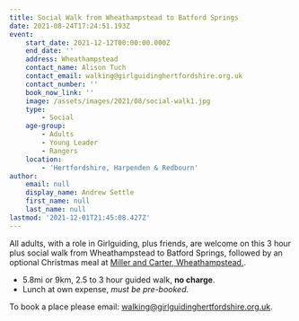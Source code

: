 ```yaml
---
title: Social Walk from Wheathampstead to Batford Springs
date: 2021-08-24T17:24:51.193Z
event:
    start_date: 2021-12-12T00:00:00.000Z
    end_date: ''
    address: Wheathampstead
    contact_name: Alison Tuch
    contact_email: walking@girlguidinghertfordshire.org.uk
    contact_number: ''
    book_now_link: ''
    image: /assets/images/2021/08/social-walk1.jpg
    type:
        - Social
    age-group:
        - Adults
        - Young Leader
        - Rangers
    location:
        - 'Hertfordshire, Harpenden & Redbourn'
author:
    email: null
    display_name: Andrew Settle
    first_name: null
    last_name: null
lastmod: '2021-12-01T21:45:08.427Z'
---
```

All adults, with a role in Girlguiding, plus friends, are welcome on this 3 hour plus social walk from Wheathampstead to Batford Springs, followed by an optional Christmas meal at [Miller and Carter, Wheathampstead.](https://www.millerandcarter.co.uk/restaurants/east-of-england/millerandcarterwheathampstead/festivemenu).

- 5.8mi or 9km, 2.5 to 3 hour guided walk, **no charge**. 
- Lunch at own expense, _must be pre-booked._

To book a place please email: <a href="mailto:walking@girlguidinghertfordshire.org.uk">walking@girlguidinghertfordshire.org.uk</a>.

